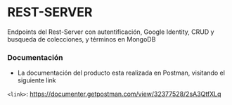 # REST-SERVER
Endpoints del Rest-Server con autentificación, Google Identity, CRUD y busqueda de colecciones, y términos en MongoDB


### Documentación
- La documentación del producto esta realizada en Postman, visitando el siguiente link 

`<link>`: https://documenter.getpostman.com/view/32377528/2sA3QtfXLq
